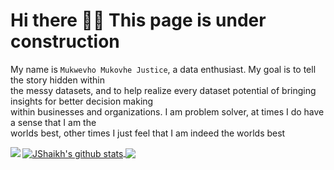 # Hi there :raising_hand_man: This page is under construction
My name is `Mukwevho Mukovhe Justice`, a data enthusiast. My
goal is to tell the story hidden within<br/> the messy datasets, and
to help realize every dataset potential of bringing insights for
better decision making<br/> within businesses and organizations.
I am problem solver, at times I do have a sense that I am the<br/>
worlds best, other times I just feel that I am indeed the worlds best<br/>


<html>
  <img align="left" src="https://github.com/Mikovhe/Mikovhe/blob/master/Images/moving.gif"/>
</html>


<a href="https://github.com/anuraghazra/github-readme-stats">
  <img align="center" src="https://github-readme-stats.vercel.app/api?username=Mikovhe&show_icons=true&include_all_commits=true&theme=dark&hide=prs" alt="JShaikh's github stats" />
</a>

<a href="https://github.com/anuraghazra/github-readme-stats">
  <img align="center" src="https://github-readme-stats.vercel.app/api/top-langs/?username=Mikovhe&layout=compact&theme=dark" />
</a>
